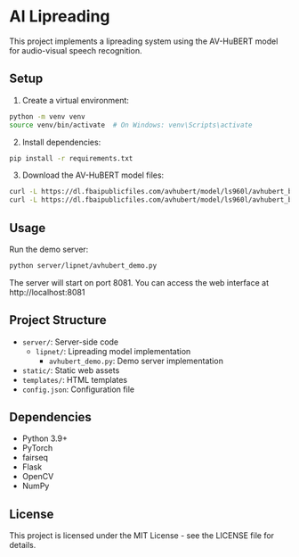 # AI Lipreading

This project implements a lipreading system using the AV-HuBERT model for audio-visual speech recognition.

## Setup

1. Create a virtual environment:
```bash
python -m venv venv
source venv/bin/activate  # On Windows: venv\Scripts\activate
```

2. Install dependencies:
```bash
pip install -r requirements.txt
```

3. Download the AV-HuBERT model files:
```bash
curl -L https://dl.fbaipublicfiles.com/avhubert/model/ls960l/avhubert_base_ls960.pt -o avhubert_base_ls960.pt
curl -L https://dl.fbaipublicfiles.com/avhubert/model/ls960l/avhubert_base_ls960.yaml -o avhubert_base_ls960.yaml
```

## Usage

Run the demo server:
```bash
python server/lipnet/avhubert_demo.py
```

The server will start on port 8081. You can access the web interface at http://localhost:8081

## Project Structure

- `server/`: Server-side code
  - `lipnet/`: Lipreading model implementation
    - `avhubert_demo.py`: Demo server implementation
- `static/`: Static web assets
- `templates/`: HTML templates
- `config.json`: Configuration file

## Dependencies

- Python 3.9+
- PyTorch
- fairseq
- Flask
- OpenCV
- NumPy

## License

This project is licensed under the MIT License - see the LICENSE file for details. 